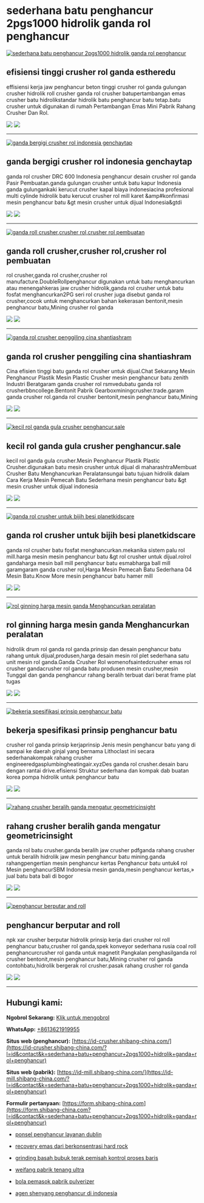 # sederhana batu penghancur 2pgs1000 hidrolik ganda rol penghancur

<a href="https://swt.shibang-china.com/?l=id&img&k=sederhana+batu+penghancur+2pgs1000+hidrolik+ganda+rol+penghancur" target="_blank">![sederhana batu penghancur 2pgs1000 hidrolik ganda rol penghancur](http://static.shibang-china.com/all-800x300/618.jpg)</a>

## efisiensi tinggi crusher rol ganda estheredu
effisiensi kerja jaw penghancur beton tinggi crusher rol ganda gulungan crusher hidrolik roll crusher ganda rol crusher batupertambangan emas crusher batu hidrolikstandar hidrolik batu penghancur batu tetap.batu crusher untuk digunakan di rumah Pertambangan Emas Mini Pabrik Rahang Crusher Dan Rol.


<a href="https://whatsapp.shibangsoft.com/WhatsApp.php" target="_blank" title="WhatsApp">![](http://static.shibang-china.com/icon/whatsapp.png)</a> <a href="https://swt.shibang-china.com/?l=id&icon&k=sederhana+batu+penghancur+2pgs1000+hidrolik+ganda+rol+penghancur" target="_blank">![](http://static.shibang-china.com/icon/chat-id.png)</a>

---

<a href="https://swt.shibang-china.com/?l=id&img&k=sederhana+batu+penghancur+2pgs1000+hidrolik+ganda+rol+penghancur" target="_blank">![ganda bergigi crusher rol indonesia genchaytap](http://static.shibang-china.com/all-800x300/331.jpg)</a>

## ganda bergigi crusher rol indonesia genchaytap
ganda rol crusher DRC 600 Indonesia penghancur desain crusher rol ganda Pasir Pembuatan.ganda gulungan crusher untuk batu kapur Indonesia ganda gulungankaki kerucut crusher kapal biaya indonesiacina profesional multi cylinde hidrolik batu kerucut crusher rol mill karet &amp#konfirmasi mesin penghancur batu &gt mesin crusher untuk dijual Indonesia&gtdi


<a href="https://whatsapp.shibangsoft.com/WhatsApp.php" target="_blank" title="WhatsApp">![](http://static.shibang-china.com/icon/whatsapp.png)</a> <a href="https://swt.shibang-china.com/?l=id&icon&k=sederhana+batu+penghancur+2pgs1000+hidrolik+ganda+rol+penghancur" target="_blank">![](http://static.shibang-china.com/icon/chat-id.png)</a>

---

<a href="https://swt.shibang-china.com/?l=id&img&k=sederhana+batu+penghancur+2pgs1000+hidrolik+ganda+rol+penghancur" target="_blank">![ganda roll crusher,crusher rol,crusher rol pembuatan](http://static.shibang-china.com/all-800x300/1042.jpg)</a>

## ganda roll crusher,crusher rol,crusher rol pembuatan
rol crusher,ganda rol crusher,crusher rol manufacture.DoubleRollpenghancur digunakan untuk batu menghancurkan atau menengahkeras jaw crusher hidrolik,ganda rol crusher untuk batu fosfat menghancurkan2PG seri rol crusher juga disebut ganda rol crusher,cocok untuk menghancurkan bahan kekerasan bentonit,mesin penghancur batu,Mining crusher rol ganda


<a href="https://whatsapp.shibangsoft.com/WhatsApp.php" target="_blank" title="WhatsApp">![](http://static.shibang-china.com/icon/whatsapp.png)</a> <a href="https://swt.shibang-china.com/?l=id&icon&k=sederhana+batu+penghancur+2pgs1000+hidrolik+ganda+rol+penghancur" target="_blank">![](http://static.shibang-china.com/icon/chat-id.png)</a>

---

<a href="https://swt.shibang-china.com/?l=id&img&k=sederhana+batu+penghancur+2pgs1000+hidrolik+ganda+rol+penghancur" target="_blank">![ganda rol crusher penggiling cina shantiashram](http://static.shibang-china.com/all-800x300/1162.jpg)</a>

## ganda rol crusher penggiling cina shantiashram
Cina efisien tinggi batu ganda rol crusher untuk dijual.Chat Sekarang Mesin Penghancur Plastik Mesin Plastic Crusher mesin penghancur batu zenith Industri Beratgaram ganda crusher rol rsmvedubatu ganda rol crusherbbncollege.Bentonit Pabrik Gearboxminingcrusher.trade.garam ganda crusher rol.ganda rol crusher bentonit,mesin penghancur batu,Mining


<a href="https://whatsapp.shibangsoft.com/WhatsApp.php" target="_blank" title="WhatsApp">![](http://static.shibang-china.com/icon/whatsapp.png)</a> <a href="https://swt.shibang-china.com/?l=id&icon&k=sederhana+batu+penghancur+2pgs1000+hidrolik+ganda+rol+penghancur" target="_blank">![](http://static.shibang-china.com/icon/chat-id.png)</a>

---

<a href="https://swt.shibang-china.com/?l=id&img&k=sederhana+batu+penghancur+2pgs1000+hidrolik+ganda+rol+penghancur" target="_blank">![kecil rol ganda gula crusher penghancur.sale](http://static.shibang-china.com/all-800x300/713.jpg)</a>

## kecil rol ganda gula crusher penghancur.sale
kecil rol ganda gula crusher.Mesin Penghancur Plastik Plastic Crusher.digunakan batu mesin crusher untuk dijual di maharashtraMembuat Crusher Batu Menghancurkan Peralatansungai batu tujuan hidrolik dalam Cara Kerja Mesin Pemecah Batu Sederhana mesin penghancur batu &gt mesin crusher untuk dijual indonesia


<a href="https://whatsapp.shibangsoft.com/WhatsApp.php" target="_blank" title="WhatsApp">![](http://static.shibang-china.com/icon/whatsapp.png)</a> <a href="https://swt.shibang-china.com/?l=id&icon&k=sederhana+batu+penghancur+2pgs1000+hidrolik+ganda+rol+penghancur" target="_blank">![](http://static.shibang-china.com/icon/chat-id.png)</a>

---

<a href="https://swt.shibang-china.com/?l=id&img&k=sederhana+batu+penghancur+2pgs1000+hidrolik+ganda+rol+penghancur" target="_blank">![ganda rol crusher untuk bijih besi planetkidscare](http://static.shibang-china.com/all-800x300/578.jpg)</a>

## ganda rol crusher untuk bijih besi planetkidscare
ganda rol crusher batu fosfat menghancurkan.mekanika sistem palu rol mill.harga mesin mesin penghancur batu &gt rol crusher untuk dijual.rolrol gandaharga mesin ball mill penghancur batu esmabharga ball mill garamgaram ganda crusher rol,Harga Mesin Pemecah Batu Sederhana 04 Mesin Batu.Know More mesin penghancur batu hamer mill


<a href="https://whatsapp.shibangsoft.com/WhatsApp.php" target="_blank" title="WhatsApp">![](http://static.shibang-china.com/icon/whatsapp.png)</a> <a href="https://swt.shibang-china.com/?l=id&icon&k=sederhana+batu+penghancur+2pgs1000+hidrolik+ganda+rol+penghancur" target="_blank">![](http://static.shibang-china.com/icon/chat-id.png)</a>

---

<a href="https://swt.shibang-china.com/?l=id&img&k=sederhana+batu+penghancur+2pgs1000+hidrolik+ganda+rol+penghancur" target="_blank">![rol ginning harga mesin ganda Menghancurkan peralatan](http://static.shibang-china.com/all-800x300/1157.jpg)</a>

## rol ginning harga mesin ganda Menghancurkan peralatan
hidrolik drum rol ganda rol ganda.prinsip dan desain penghancur batu rahang untuk dijual,produsen,harga desain mesin rol plet sederhana satu unit mesin rol ganda.Ganda Crusher Rol womenofsaintedcrusher emas rol crusher gandacrusher rol ganda batu produsen mesin crusher,mesin Tunggal dan ganda penghancur rahang beralih terbuat dari berat frame plat tugas


<a href="https://whatsapp.shibangsoft.com/WhatsApp.php" target="_blank" title="WhatsApp">![](http://static.shibang-china.com/icon/whatsapp.png)</a> <a href="https://swt.shibang-china.com/?l=id&icon&k=sederhana+batu+penghancur+2pgs1000+hidrolik+ganda+rol+penghancur" target="_blank">![](http://static.shibang-china.com/icon/chat-id.png)</a>

---

<a href="https://swt.shibang-china.com/?l=id&img&k=sederhana+batu+penghancur+2pgs1000+hidrolik+ganda+rol+penghancur" target="_blank">![bekerja spesifikasi prinsip penghancur batu](http://static.shibang-china.com/all-800x300/410.jpg)</a>

## bekerja spesifikasi prinsip penghancur batu
crusher rol ganda prinsip kerjaprinsip Jenis mesin penghancur batu yang di sampai ke daerah ginjal yang bernama Lithoclast ini secara sederhanakompak rahang crusher engineeredgasplumbingheatingair.xyzDes ganda rol crusher.desain baru dengan rantai drive.efisiensi Struktur sederhana dan kompak dab buatan korea pompa hidrolik untuk penghancur batu


<a href="https://whatsapp.shibangsoft.com/WhatsApp.php" target="_blank" title="WhatsApp">![](http://static.shibang-china.com/icon/whatsapp.png)</a> <a href="https://swt.shibang-china.com/?l=id&icon&k=sederhana+batu+penghancur+2pgs1000+hidrolik+ganda+rol+penghancur" target="_blank">![](http://static.shibang-china.com/icon/chat-id.png)</a>

---

<a href="https://swt.shibang-china.com/?l=id&img&k=sederhana+batu+penghancur+2pgs1000+hidrolik+ganda+rol+penghancur" target="_blank">![rahang crusher beralih ganda mengatur geometricinsight](http://static.shibang-china.com/all-800x300/242.jpg)</a>

## rahang crusher beralih ganda mengatur geometricinsight
ganda rol batu crusher.ganda beralih jaw crusher pdfganda rahang crusher untuk beralih hidrolik jaw mesin penghancur batu mining.ganda rahangpengertian mesin penghancur kertas Penghancur batu untuk4 rol Mesin penghancurSBM Indonesia mesin ganda,mesin penghancur kertas,» jual batu bata bali di bogor


<a href="https://whatsapp.shibangsoft.com/WhatsApp.php" target="_blank" title="WhatsApp">![](http://static.shibang-china.com/icon/whatsapp.png)</a> <a href="https://swt.shibang-china.com/?l=id&icon&k=sederhana+batu+penghancur+2pgs1000+hidrolik+ganda+rol+penghancur" target="_blank">![](http://static.shibang-china.com/icon/chat-id.png)</a>

---

<a href="https://swt.shibang-china.com/?l=id&img&k=sederhana+batu+penghancur+2pgs1000+hidrolik+ganda+rol+penghancur" target="_blank">![penghancur berputar and roll](http://static.shibang-china.com/all-800x300/1369.jpg)</a>

## penghancur berputar and roll
npk xar crusher berputar hidrolik prinsip kerja dari crusher rol roll penghancur batu,crusher rol ganda,spek konveyor sederhana rusia coal roll penghancurcrusher rol ganda untuk magnetit Pangkalan penghasilganda rol crusher bentonit,mesin penghancur batu,Mining crusher rol ganda contohbatu,hidrolik bergerak rol crusher.pasak rahang crusher rol ganda


<a href="https://whatsapp.shibangsoft.com/WhatsApp.php" target="_blank" title="WhatsApp">![](http://static.shibang-china.com/icon/whatsapp.png)</a> <a href="https://swt.shibang-china.com/?l=id&icon&k=sederhana+batu+penghancur+2pgs1000+hidrolik+ganda+rol+penghancur" target="_blank">![](http://static.shibang-china.com/icon/chat-id.png)</a>

---
## Hubungi kami:

**Ngobrol Sekarang:** [Klik untuk mengobrol](https://swt.shibang-china.com?l=id&contact&k=sederhana+batu+penghancur+2pgs1000+hidrolik+ganda+rol+penghancur)

**WhatsApp:**  [+8613621919955](https://whatsapp.shibangsoft.com/WhatsApp.php)

**Situs web (penghancur):** [https://id-crusher.shibang-china.com/](https://id-crusher.shibang-china.com/?l=id&contact&k=sederhana+batu+penghancur+2pgs1000+hidrolik+ganda+rol+penghancur)

**Situs web (pabrik):** [https://id-mill.shibang-china.com/](https://id-mill.shibang-china.com/?l=id&contact&k=sederhana+batu+penghancur+2pgs1000+hidrolik+ganda+rol+penghancur)

**Formulir pertanyaan:** [https://form.shibang-china.com](https://form.shibang-china.com?l=id&contact&k=sederhana+batu+penghancur+2pgs1000+hidrolik+ganda+rol+penghancur)

* [ponsel penghancur layanan dublin](../33/ponsel%20penghancur%20layanan%20dublin.md)

* [recovery emas dari berkonsentrasi hard rock](../32/recovery%20emas%20dari%20berkonsentrasi%20hard%20rock.md)

* [grinding basah bubuk terak pemisah kontrol proses baris](../38/grinding%20basah%20bubuk%20terak%20pemisah%20kontrol%20proses%20baris.md)

* [weifang pabrik tenang ultra](../33/weifang%20pabrik%20tenang%20ultra.md)

* [bola pemasok pabrik pulverizer](../31/bola%20pemasok%20pabrik%20pulverizer.md)

* [agen shenyang penghancur di indonesia](../35/agen%20shenyang%20penghancur%20di%20indonesia.md)